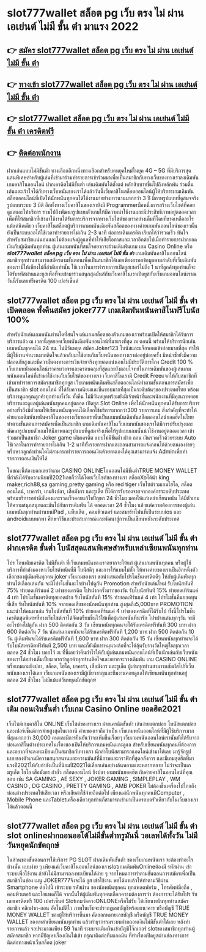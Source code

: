 # slot777wallet สล็อต pg เว็บ ตรง ไม่ ผ่าน เอเย่นต์ ไม่มี ขั้น ต่ํา  มาแรง 2022

## 👉 [สมัคร slot777wallet สล็อต pg เว็บ ตรง ไม่ ผ่าน เอเย่นต์ ไม่มี ขั้น ต่ํา](https://slot777wallet.com/)
## 👉 [ทางเข้า slot777wallet สล็อต pg เว็บ ตรง ไม่ ผ่าน เอเย่นต์ ไม่มี ขั้น ต่ํา](https://slot777wallet.com/)
## 👉 [slot777wallet สล็อต pg เว็บ ตรง ไม่ ผ่าน เอเย่นต์ ไม่มี ขั้น ต่ํา เครดิตฟรี](https://slot777wallet.com/)
## 👉 [ติดต่อพนักงาน](https://slot777wallet.com/)


ฝากเล่นแบบไม่มีขั้นต่ำ  ทางเลือกอีกหนึ่งทางเลือกสำหรับคนยุคใหม่ในยุค 4G – 5G ที่มีบริการสุดแสนพิเศษสำหรับผู้เล่นที่เข้ามาร่วมทำรายการเข้าร่วมมาเพื่อเป็นสมาชิกกับทางเว็บของทางเราลงเดิมพัน เกมคาสิโนออนไลน์ ฝากเครดิตไม่มีขั้นต่ำ เล่นเดิมพันได้ตั้งแต่ หลักสิบบาทขึ้นไปถึงหลักพัน ร่วมตื่นเต้นและเร้าใจได้กับทางเว็บพนันของเราได้แล้ววันนี้เว็บคาสิโนสล็อตออนไลน์ผู้ให้บริการเกมเดิมพันสล็อตออนไลน์ที่เปิดให้นักพนันทุกคนได้ใช้งานมาอย่างยาวนานมากกว่า 3 ปี มีภาพรูปแบบที่ดูสมจจริง รูปแบบระบบ 3 มิติ
อีกทั้งทางเว็บคาสิโนของเรายังมี Programmerมือหนึ่งการสร้างเว็บไซต์ที่คอยดูแลและให้บริการ  รวมไปถึงพัฒนารูปแบบตัวเกมให้มีความน่าใช้งานและมีประสิทธิภาพอยู่ตลอดเวลา เพื่อที่ให้สมาชิกที่เข้ามาใช้งานได้รับการบริการจากทางเว็บไซต์ของเราอย่างเต็มที่โดยที่ขาดเหลืออะไรแม้แต่นิดเดียว เว็บคาสิโนสล็อตผู้บริการเกมพนันเดิมพันสล็อตของทางค่ายเกมพันออนไลน์ของเรานั้นยังเป็นระบบออโต้ใช้เวลาทำรายการไม่เกิน 2-3 นาที ต่อการเติมเครดิต เรียกได้ว่ารวดเร็ว ทันใจสำหรับสมาชิกแน่นอนและไม่ต้องแจ้งผู้ดูแลที่ทำให้เสียโอกาสและเวลาอีกต่อไปเมื่อทำรายการฝากยอดเงินกับผู้เดิมพันทุกท่าน
ผู้เล่นเกมพนันที่สนใจอยากจะร่วมเดิมพันเกม เกม Casino Online หรือ ***slot777wallet สล็อต pg เว็บ ตรง ไม่ ผ่าน เอเย่นต์ ไม่มี ขั้น ต่ํา*** เกมเดิมพันคาสิโนออนไลน์สมาชิกทุกท่านสามารถสมัครตามขั้นตอนเพื่อเป็นสมาชิกได้เลยเพียงกรอกข้อมูลตามลำดับที่เว็บเดิมพันของเรามีให้เพียงไม่กี่ลำดับเท่านั้น ใช้เวลาในการทำรายการเปิดยูสเซอร์ไม่ถึง 1 นาทีลูกค้าทุกท่านก็จะได้รับรหัสผ่านและยูสเพื่อที่จะเข้ามาร่วมสนุกสุดมันส์กับเว็บคาสิโนเราเปิดยูสกับเว็บเกมออนไลน์เราณ วันนี้รับเลยฟรีเครดิต 100 เปอร์เซ็นต์ 

## slot777wallet สล็อต pg เว็บ ตรง ไม่ ผ่าน เอเย่นต์ ไม่มี ขั้น ต่ํา เปิดตลอด ทั้งคืนสมัคร joker777 เกมเดิมพันพนันคาสิโนฟรีโบนัส 100%

สำหรับนักเล่นเกมพนันท่านใดที่สนใจ เล่นเกมสล็อตของตัวเกมของเราพร้อมเปิดให้สมาชิกได้รับการบริการแล้ว ณ เวลานี้สุดยอดเว็บพนันเดิมพันออนไลน์ที่มาแรงที่สุด ณ ตอนนี้ พร้อมให้บริการนักเล่นเกมพนันทุกคนได้ 24 ชม. ไม่มีวันหยุด สมัคร Joker123 โบนัสและแจ็กพอตเข้าบ่อยมากที่สุด ทำให้มีผู้ใช้งานจำนวนมากติดใจแล้วกลับมาใช้งานกับเว็บพนันของทางเราต่ออยู่บ่อยครั้ง มิหนำซ้ำยังมีความปลอดภัยสูงและมีความั่นคงทางการเงินจ่ายจริงทุกยอดแน่นอนไม่มีประวัติการโกง Credit 100 % เว็บเกมพนันออนไลน์เราครบวงจรและครอบคลุมที่สุดและยังตอบโจทย์ในการเดิมพันของผู้เล่นเกมพนันออนไลน์ที่เข้ามาใช้งานกับเว็บไซต์ของทางเรา
เว็บคาสิโนเรามี Credit Freeแจกให้กับสมาชิกที่เข้ามาทำรายการสมัครสมาชิกทุกยูส เว็บเกมพนันเดิมพันสล็อตออนไลน์ทำตามขั้นตอนการสมัครเพื่อเป็นสมาชิก slot ออนไลน์ ที่ได้รับความนิยมและชื่นชอบมากที่สุดเป็นระดับต้นๆของประเทศไทย พร้อมบริการดูแลคุณลูกค้าทุกท่านทั้งวัน ทั้งคืน ไม่มีวันหยุดพร้อมยังมีเจ้าหน้าที่และพนักงานที่มีคุณภาพคอยบริการและดูแลผู้เล่นพนันทุกคนอยู่ตลอด เปิดยูส Slot Online เพื่อให้นักพนันทุกคนได้รับการบริการอย่างทั่วถึงมีตัวเกมให้เซียนพนันทุกคนได้เลือกใช้บริการมากกว่า300 รายการเกม
สิ่งสำคัญที่จะทำให้ค่ายเกมเดิมพันพนันคาสิโนของทางเว็บของเรานั้นเป็นเกมพนันเดิมพันสล็อตออนไลน์ยอดฮิตในไทย ทำตามขั้นตอนการสมัครเพื่อเป็นสมาชิก  เกมเดิมพันคาสิโนเว็บเกมพนันของเราได้มีการปรับปรุงและพัฒนารูปแบบตัวเกมให้มีภาพและรูปแบบที่ดูสมจริงเพื่อให้รูปแบบเกมนั้นน่าใช้งานอยู่ตลอดเวลา เข้าร่วมมาเป็นสมาชิก Joker game เติมเครดิต แบบไม่มีขั้นต่ำ ฝาก ถอน เงินรวดเร็วด้วยระบบ Auto ใช้เวลาในการทำรายการไม่เกิน 1-2 นาทีทั้งรายการฝากและถอนสามารถแจ้งถอนได้ด้วยตนเองง่ายๆ หรือหากลูกค้าท่านใดไม่สามารถทำรายการถอนเงินด้วยตนเองได้คุณสามารถแจ้ง Adminเพื่อทำรายการถอนเงินให้ได้

ในขณะนี้ต้องบอกเลยว่าเกม CASINO ONLINEโอนถอนไม่มีขั้นต่ำTRUE MONEY WALLET ที่กำลังได้รับความนิยมปี2021เลยก็ว่าได้โดยเว็บไซต์ของทางเรา สล็อตXoได้นำ  king maker,rich88,sa gaming,pretty gaming หรือ red tiger เว็บไซต์รวมเกมไฮโล, สล็อตออนไลน์, บาคาร่า, เกมยิงปลา, เสือมังกร และรูเล็ต ที่ได้การรับรองจากจากองค์กรระบดับประเทศ พร้อมบริการอย่าดีมั่นคงและรวดเร็วคอยแก้ไขปัญหา 24 ชั่วโมง มอบให้แก่เหล่าเซียนพนัน ได้มีตัวเกมให้ความสนุกสนุกและมันไปกับการเดิมพัน ได้ ตลอดเวลา 24 ชั่วโมง แล้วแต่ความต้องการของผู้เล่นเกมพนันทุกท่านผ่านบนiPad , แท็บเล็ต , คอมพิวเตอร์ และสมาร์ทโฟนที่เป็นระบบios และ androidแบบพกพา ศึกษาวิธีและประสบการณ์และพัฒนาสู่การเป็นเซียนพนันระดับประเทศ

## slot777wallet สล็อต pg เว็บ ตรง ไม่ ผ่าน เอเย่นต์ ไม่มี ขั้น ต่ํา ฝากเครดิต ขั้นต่ำ โบนัสสุดแสนพิเศษสำหรับเหล่าเซียนพนันทุกท่าน

โปร โอนเติมเครดิต ไม่มีขั้นต่ำ ที่เว็บเกมพนันของเราอยากจะให้แก่  ผู้เล่นเกมพนันทุกคน หรือผู้ใช้บริการที่กำลังมองหาเว็บไซต์พนันที่มี โบนัสดีๆ และการให้แบบไม่กั๊ก ให้ทางค่ายของเราเป็นอีกหนึ่งตัวเลือกของผู้เดิมพันทุกคน joker เว็บเกมของเรา ขอนำเสนอกับโปรโมชั่นเครดิตดีๆ ให้กับผู้เดิมพันทุกท่านได้เลือกเล่นกัน จะมีโปรโมชั่นอะไรบ้างไปดูกัน
 Promotion สำหรับนักเล่นใหม่ รับโบนัสทันที 75% ทำยอดเทิร์นแค่ 2 เท่าของเครดิต
โปรฝากครั้งแรกของวัน รับโบนัสทันที 15% ทำยอดเทิร์นแค่ 4 เท่า
โปรโมชั่นเครดิตทุกยอดฝาก รับโบนัสทันที 15% ทำยอดเทิร์นแค่ 4 เท่า
โปรโมชั่นคืนยอดทุนที่เสีย รับโบนัสทันที 10% จากยอดเสียของนักพนันทุกท่าน สูงสุดถึง5,000บาท
 PROMOTION แนะนำให้คนมาเล่น รับโบนัสทันที 10% ทำยอดเทิร์นแค่ 4 เท่าของเครดิตที่ได้รับไป
ทั้งนี้โปรโมชั่นเครดิตสุดพิเศษที่ทางเว็บไซต์เราได้จัดเตรียมขึ้นไว้ให้เพื่อผู้เล่นพนันที่น่ารัก โปรฝากเล่นทุกๆวัน จะมีอะไรบ้างไปดูกัน
ฝาก 500 ติดต่อกัน 3 วัน เซียนพนันทุกคนจะได้รับเครดิตฟรีทันที 300 บาท
ฝาก 600 ติดต่อกัน 7 วัน นักเล่นเกมพนันจะได้รับเครดิตฟรีทันที 1,200 บาท
ฝาก 500 ติดต่อกัน 10 วัน ผู้เดิมพันจะได้รับเครดิตฟรีทันที 1,600 บาท
ฝาก 300 ติดต่อกัน 15 วัน เซียนพนันทุกท่านจะได้รับโบนัสเครดิตฟรีทันที 2,500 บาท
และก็ยังมีการหมุนวงล้อที่จะได้ลุ้นรับรางวัลใหญ่ในทุกเวลา ตลอด 24 ชั่วโมง บอกไว้ ณ ที่นี้เลยว่าคืนกำไรให้กับผู้เล่นเกมพนันออนไลน์ที่เป็นนักเล่นกับเว็บพนันของเราได้อย่างเต็มเปี่ยม หากว่าลูกค้าทุกท่านติดใจและอยากจะวางเดิมพัน เกม CASINO ONLINE หรือเกมเกมยิงปลา, สล็อต, ไฮโล, บาคาร่า, เสือมังกร และรูเล็ต ผู้เล่นทุกท่านสามารถสัมผัสไปที่เว็บพนันของเราได้เลย เว็บเกมพนันของเรามีผู้เชี่ยวชาญและทีมงานคอยดูแลให้เซียนพนันทุกท่านอยู่ ตลอด 24 ชั่วโมง ไม่มีแม้แต่วันหยุดนักขัตฤกษ์

## slot777wallet สล็อต pg เว็บ ตรง ไม่ ผ่าน เอเย่นต์ ไม่มี ขั้น ต่ํา เติม ถอนเงินขั้นต่ำ  เว็บเกม  Casino Online ยอดฮิต2021

เว็บไซต์เกมคาสิโน ONLINE เว็บไซต์ของทางเรา ฝากเครดิตขั้นต่ำ เล่นง่ายแตกบ่อย โบนัสแตกบ่อยและเปอร์เซ็นต์การจ่ายสูงสุดในเวลานี ค่ายของเราถือว่าเป็น เว็บเกมพนันออนไลน์ที่มีผู้ใช้บริการมากที่สุดมากกว่า 30,000 คนและมีการยืนยันว่าจะเพิ่มขึ้นเรื่อยๆ เว็บเกมพนันออนไลน์เรานั้นยังได้รับจากบ่อนคาสิโนต่างประเทศในเรื่องของเปิดให้บริการเกมพนันและดูแล สำหรับเซียนพนันทุกคนที่ต้องการและอยากที่จะลงทะเบียนเป็นสมาชิกกับทางเรา นักล่าโบนัสสามารถแอดไลน์เข้ามาได้เลย
	มารู้จักรูปแบบของตัวเกมมีความสนุกสนานและความมันส์ที่มีภาพและกราฟิกที่สุดอลังการ และมีเกมสุดฮิตที่มาแรงปี2021ให้กับกำลังเป็นที่นิยมปี2021ได้เลือกเล่นอย่างล้นหลามและหลากหลาย  ไม่ว่าจะเป็นเกมรูเล็ต ไฮโล เสือมังกร กำถั่ว สล็อตออนไลน์ ยิงปลา เกมพนันยอดฮิต กับค่ายคาสิโนออนไลน์ที่คุณชอบ เช่น SA GAMING , AE SEXY , JOKER GAMING , SIMPLEPLAY , WM CASINO , DG CASINO , PRETTY GAMING , AMB POKER  ไม่ต้องขึ้นเครื่องไปไกลถึงบ่อนต่างประเทศให้เสียเวลา หรือเสียค่าใช้จ่ายอีกต่อไป เพียงแค่นักพนันทุกคนมีComputer , Mobile Phone และTabletเครื่องเดียวทุกท่านก็สามารถเข้ามาเป็นครอบครัวเดียวกับในเว็บของเราได้แล้วตอนนี้

## slot777wallet สล็อต pg เว็บ ตรง ไม่ ผ่าน เอเย่นต์ ไม่มี ขั้น ต่ํา slot onlineฝากถอนออโต้ไม่มีขั้นต่ำทรูมันนี่ วอเลทได้ทั้งวัน ไม่มีวันหยุดนักขัตฤกษ์

ในส่วนของขั้นตอนการใช้บริการ PG SLOT ฝากเดิมพันขั้นต่ำ ของเว็บเกมพนันเรา จะต้องทำอะไรบ้างนั้น แบบง่าย ๆ เพียงแค่เว็บคาสิโนออนไลน์ของเราslotเกมเดิมพันOnlineต้องมี รหัสผ่าน เข้าระบบเพื่อใช้งาน ถ้ายังไม่มีสามารถลงทะเบียนได้ง่าย ๆ จากโหมดการทำตามขั้นตอนการสมัครเพื่อเป็นสมาชิกในช่อง เมนู JOKER777จึงจะได้ ยูส เข้าใช้งาน พอได้มาแล้วให้ทำตามวิธีผ่าน Smartphone ต่อไปนี้
เข้าระบบ รหัสผ่าน  ของนักพนันทุกคน ทุกแพลตฟอร์ม , โทรศัพท์มือถือ , คอมพิวเตอร์ และไอแพดก็ได้
จากนั้นให้ผู้เดิมพันทุกคนเลือกความต้องการว่า ต้องการจะได้รับโปร รับเลยเครดิตฟรี 100 เปอร์เซ็นต์ SlotเกมวัดดวงONLONEหรือไม่รับ
ให้เซียนพนันทุกท่านสมัครสมาชิก คลิกฝาก-ถอน อัตโนมัติไว ภาพในเว็บจะปรากฏเลขบัญชีพร้อมธนาคาร หรือบัญชี TRUE MONEY WALLET ของผู้ให้บริการขึ้นมา
คัดลอกหมายเลขบัญชี หรือบัญชี  TRUE MONEY WALLET ของเหล่าเซียนพนันทุกท่าน แล้วทำธุรกรรมระบบฝากถอนเงินไม่มีขั้นต่ำได้เลย
หลังทำรายการแล้ว รอประมาณเพียง 59 วินาที ระบบจะเติมเงินเข้าบัญชีโจ๊กเกอร์ slotของสมาชิกทุกท่านผู้สมัครสมาชิก
หากมีปัญหาเรื่องเงินไม่เข้า กรุณาติดต่อทีมแอดมิน ที่ทำเรื่องเปิดยูสผ่านช่องทางการติดต่อทางหน้าเว็บสล็อต joker



